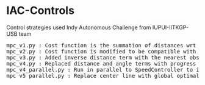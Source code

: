 # IAC-Controls
Control strategies used Indy Autonomous Challenge from IUPUI-IITKGP-USB team
<pre>
mpc_v1.py : Cost function is the summation of distances wrt a target point
mpc_v2.py : Cost function is modified to be compatible with the inputs i.e. take the distance from the center line path and angle difference with the path angle.
mpc_v3.py : Added inverse distance term with the nearest obstacle to stay away from obstacles.
mpc_v4.py : Replaced distance and angle terms with progress along the centerline which is take to be the length between the perpendicular projections of starting and end points to mimic and follow optimum race line whenever possible\n
mpc_v4_parallel.py : Run in parallel to SpeedController to increase parallel computtions in mpc_v4.py
mpc_v5_parallel.py : Replace center line with global optimal racing line read from file coordiates_c.txt
</pre>
